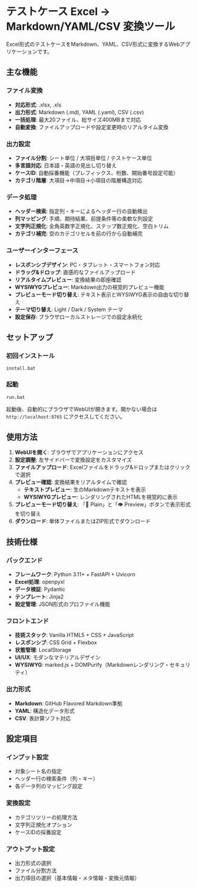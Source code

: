 # テストケース Excel → Markdown/YAML/CSV 変換ツール

Excel形式のテストケースをMarkdown、YAML、CSV形式に変換するWebアプリケーションです。

## 主な機能

### ファイル変換
- **対応形式**: .xlsx, .xls
- **出力形式**: Markdown (.md), YAML (.yaml), CSV (.csv)
- **一括処理**: 最大20ファイル、総サイズ400MBまで対応
- **自動変換**: ファイルアップロードや設定変更時のリアルタイム変換

### 出力設定
- **ファイル分割**: シート単位 / 大項目単位 / テストケース単位
- **多言語対応**: 日本語・英語の見出し切り替え
- **ケースID**: 自動採番機能（プレフィックス、桁数、開始番号設定可能）
- **カテゴリ階層**: 大項目→中項目→小項目の階層構造対応

### データ処理
- **ヘッダー検索**: 指定列・キーによるヘッダー行の自動検出
- **列マッピング**: 手順、期待結果、前提条件等の柔軟な列設定
- **文字列正規化**: 全角英数字正規化、ステップ数正規化、空白トリム
- **カテゴリ補完**: 空のカテゴリセルを前の行から自動補完

### ユーザーインターフェース
- **レスポンシブデザイン**: PC・タブレット・スマートフォン対応
- **ドラッグ&ドロップ**: 直感的なファイルアップロード
- **リアルタイムプレビュー**: 変換結果の即座確認
- **WYSIWYGプレビュー**: Markdown出力の視覚的プレビュー機能
- **プレビューモード切り替え**: テキスト表示とWYSIWYG表示の自由な切り替え
- **テーマ切り替え**: Light / Dark / System テーマ
- **設定保存**: ブラウザローカルストレージでの設定永続化

## セットアップ

### 初回インストール
```batch
install.bat
```

### 起動
```batch
run.bat
```

起動後、自動的にブラウザでWebUIが開きます。開かない場合は `http://localhost:8765` にアクセスしてください。

## 使用方法

1. **WebUIを開く**: ブラウザでアプリケーションにアクセス
2. **設定調整**: 左サイドバーで変換設定をカスタマイズ
3. **ファイルアップロード**: Excelファイルをドラッグ&ドロップまたはクリックで選択
4. **プレビュー確認**: 変換結果をリアルタイムで確認
   - **テキストプレビュー**: 生のMarkdownテキストを表示
   - **WYSIWYGプレビュー**: レンダリングされたHTMLを視覚的に表示
5. **プレビューモード切り替え**: 「📄 Plain」と「👁 Preview」ボタンで表示形式を切り替え
6. **ダウンロード**: 単体ファイルまたはZIP形式でダウンロード

## 技術仕様

### バックエンド
- **フレームワーク**: Python 3.11+ + FastAPI + Uvicorn
- **Excel処理**: openpyxl
- **データ検証**: Pydantic
- **テンプレート**: Jinja2
- **設定管理**: JSON形式のプロファイル機能

### フロントエンド
- **技術スタック**: Vanilla HTML5 + CSS + JavaScript
- **レスポンシブ**: CSS Grid + Flexbox
- **状態管理**: LocalStorage
- **UI/UX**: モダンなマテリアルデザイン
- **WYSIWYG**: marked.js + DOMPurify（Markdownレンダリング・セキュリティ）

### 出力形式
- **Markdown**: GitHub Flavored Markdown準拠
- **YAML**: 構造化データ形式
- **CSV**: 表計算ソフト対応

## 設定項目

### インプット設定
- 対象シート名の指定
- ヘッダー行の検索条件（列・キー）
- 各データ列のマッピング設定

### 変換設定
- カテゴリツリーの処理方法
- 文字列正規化オプション
- ケースIDの採番設定

### アウトプット設定
- 出力形式の選択
- ファイル分割方法
- 出力項目の選択（基本情報・メタ情報・変換元情報）
